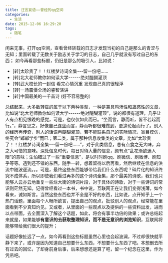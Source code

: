 ```yaml
---
title: 汪言妄语——曾经的qq空间
categories:
  - 生活
date: 2015-12-06 16:29:20
tags:
  - 随笔
---
```


闲来无事，打开qq空间，查看曾经转载的日志才发现当初的自己是那么的青涩与无知；里面转载了无数关于励志关于学习的日志，自己几乎就没有写过自己的东西； 如今再看那些标题，仍旧是那么的吸引人，比如说：

<!-- more -->

*   \[转\]太珍贵了！！红楼梦诗词全集---留一份吧……
*   \[转\]北大老师教你如何读大学------绝对醍醐灌顶
*   \[转\]武大校长的一封信 看完心情沉重 发现自己真的很轻浮
*   \[转\]一场震慑全场的睿智演讲
*   \[转\]中国最美的一千首诗 (好不容易整的）

总结起来，大多数转载的属于以下两种类型，一种是兼具鸡汤性和蛊惑性的文章，比如说“北大老师教你如何读大学------绝对醍醐灌顶”，说的都很有道理，几乎让人有点相见恨晚的感觉，可是，也仅仅如此而已。“坐而言，静而听，皆不若起而行。”，静言思之，好像自己连坐而言，静而听都很难做到，更遑论起而行了。别人的经历再传奇，别人的话语再醍醐灌顶，若不能联系自己的实际情况，盲目模仿，终究会“邯郸学步”而已；第二类，属于那种信息收集类的文章，比如“太珍贵了！！红楼梦诗词全集---留一份吧……”，对于此类信息，总有点食之无大味，弃之大可惜的意味。深处信息时代，每日对待大量的信息，颇有点“乱花渐欲迷人眼”的意味；生怕错过了一些“重要信息”，是以时时刷qq、刷微信、刷微博、刷知乎等等。遇到还不错的东西，随手一转，想着留待以后再看，然后继续在信息的洪流中随波逐流。。。可是，最终这些东西能够带给我们什么东西呢？碎片化的知识终究不成体系，所以即使我们看过再多的这个诗词全集，那个最美的诗歌，我们也只能够人云亦云地重复一些烂大街的诗词片段，对于具体的诗歌，对于一些诗词的常识则茫然无知。记得曾经看过一本书，书中说，互联网正在让我们变得浅薄，如今看来，诚如斯言。当然这些东西也并不全是不好的东西，比如说，点开知乎上一个热门话题，里面每个人畅所欲言，提出自己的观点，批驳别人的观点，经常能在里面看到不少真知灼见。又或者，从里面的一些观点以及提供的一些资料出发，进而以点带面，去全面深入了解这个话题，如此，将会有事半功倍的效果；或许总结起来就是，如果能够**有意识的去获取整理知识，而不是无意识的浏览知识**，互联网将能够带给我们很大的提升；

话题好像扯远了一点，如今再看到这些标题虽然心里也会起波澜，不过却很快就平静下来了，或许是因为知道自己想要什么东西，不想要什么东西了吧。本想删去所有过去的回忆，了却身前身后事，后来想想还是算了吧，留一个纪念在这里，作为凭吊吧。
